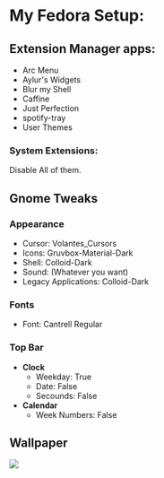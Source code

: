# My Fedora Setup:

## Extension Manager apps:

- Arc Menu
- Aylur's Widgets
- Blur my Shell
- Caffine
- Just Perfection
- spotify-tray
- User Themes

### System Extensions:

Disable All of them.

## Gnome Tweaks

### Appearance

- Cursor: Volantes\_Cursors
- Icons:  Gruvbox-Material-Dark
- Shell: Colloid-Dark
- Sound: (Whatever you want)
- Legacy Applications: Colloid-Dark

### Fonts

- Font: Cantrell Regular

### Top Bar

- **Clock**
  - Weekday:  True
  - Date:     False
  - Secounds: False
- **Calendar**
  - Week Numbers: False

## Wallpaper

![](../images/wallpaper.png)
